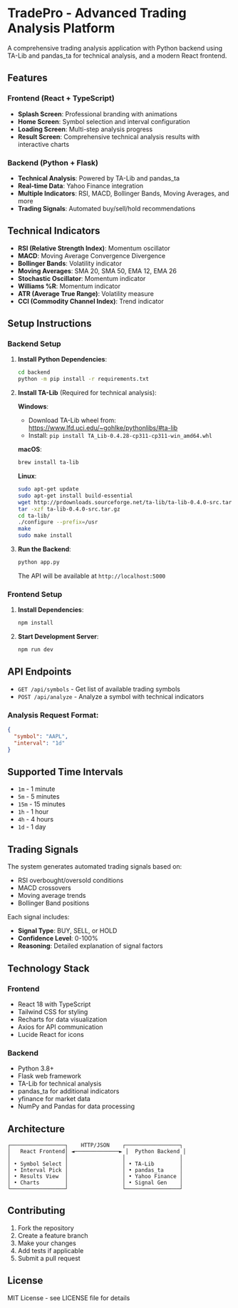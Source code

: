 # TradePro - Advanced Trading Analysis Platform

A comprehensive trading analysis application with Python backend using TA-Lib and pandas_ta for technical analysis, and a modern React frontend.

## Features

### Frontend (React + TypeScript)
- **Splash Screen**: Professional branding with animations
- **Home Screen**: Symbol selection and interval configuration
- **Loading Screen**: Multi-step analysis progress
- **Result Screen**: Comprehensive technical analysis results with interactive charts

### Backend (Python + Flask)
- **Technical Analysis**: Powered by TA-Lib and pandas_ta
- **Real-time Data**: Yahoo Finance integration
- **Multiple Indicators**: RSI, MACD, Bollinger Bands, Moving Averages, and more
- **Trading Signals**: Automated buy/sell/hold recommendations

## Technical Indicators

- **RSI (Relative Strength Index)**: Momentum oscillator
- **MACD**: Moving Average Convergence Divergence
- **Bollinger Bands**: Volatility indicator
- **Moving Averages**: SMA 20, SMA 50, EMA 12, EMA 26
- **Stochastic Oscillator**: Momentum indicator
- **Williams %R**: Momentum indicator
- **ATR (Average True Range)**: Volatility measure
- **CCI (Commodity Channel Index)**: Trend indicator

## Setup Instructions

### Backend Setup

1. **Install Python Dependencies**:
   ```bash
   cd backend
   python -m pip install -r requirements.txt
   ```

2. **Install TA-Lib** (Required for technical analysis):
   
   **Windows**:
   - Download TA-Lib wheel from: https://www.lfd.uci.edu/~gohlke/pythonlibs/#ta-lib
   - Install: `pip install TA_Lib-0.4.28-cp311-cp311-win_amd64.whl`
   
   **macOS**:
   ```bash
   brew install ta-lib
   ```
   
   **Linux**:
   ```bash
   sudo apt-get update
   sudo apt-get install build-essential
   wget http://prdownloads.sourceforge.net/ta-lib/ta-lib-0.4.0-src.tar.gz
   tar -xzf ta-lib-0.4.0-src.tar.gz
   cd ta-lib/
   ./configure --prefix=/usr
   make
   sudo make install
   ```

3. **Run the Backend**:
   ```bash
   python app.py
   ```
   The API will be available at `http://localhost:5000`

### Frontend Setup

1. **Install Dependencies**:
   ```bash
   npm install
   ```

2. **Start Development Server**:
   ```bash
   npm run dev
   ```

## API Endpoints

- `GET /api/symbols` - Get list of available trading symbols
- `POST /api/analyze` - Analyze a symbol with technical indicators

### Analysis Request Format:
```json
{
  "symbol": "AAPL",
  "interval": "1d"
}
```

## Supported Time Intervals

- `1m` - 1 minute
- `5m` - 5 minutes  
- `15m` - 15 minutes
- `1h` - 1 hour
- `4h` - 4 hours
- `1d` - 1 day

## Trading Signals

The system generates automated trading signals based on:
- RSI overbought/oversold conditions
- MACD crossovers
- Moving average trends
- Bollinger Band positions

Each signal includes:
- **Signal Type**: BUY, SELL, or HOLD
- **Confidence Level**: 0-100%
- **Reasoning**: Detailed explanation of signal factors

## Technology Stack

### Frontend
- React 18 with TypeScript
- Tailwind CSS for styling
- Recharts for data visualization
- Axios for API communication
- Lucide React for icons

### Backend
- Python 3.8+
- Flask web framework
- TA-Lib for technical analysis
- pandas_ta for additional indicators
- yfinance for market data
- NumPy and Pandas for data processing

## Architecture

```
┌─────────────────┐    HTTP/JSON    ┌─────────────────┐
│   React Frontend│ ◄──────────────► │  Python Backend │
│                 │                 │                 │
│ • Symbol Select │                 │ • TA-Lib        │
│ • Interval Pick │                 │ • pandas_ta     │
│ • Results View  │                 │ • Yahoo Finance │
│ • Charts        │                 │ • Signal Gen    │
└─────────────────┘                 └─────────────────┘
```

## Contributing

1. Fork the repository
2. Create a feature branch
3. Make your changes
4. Add tests if applicable
5. Submit a pull request

## License

MIT License - see LICENSE file for details